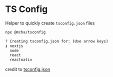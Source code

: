 # TS Config
Helper to quickly create `tsconfig.json` files

```sh
npx @mcha/tsconfig
```

```sh
? Creating tsconfig.json for: (Use arrow keys)
❯ nextjs
  node
  react
  reactnativ
```

credit to [tsconfig.json](https://github.com/benawad/tsconfig.json)